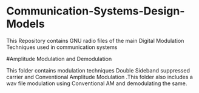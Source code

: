 # Communication-Systems-Design-Models
This Repository contains GNU radio files of the main Digital Modulation Techniques used in communication systems

#Amplitude Modulation and Demodulation

This folder contains modulation techniques Double Sideband suppressed carrier and Conventional Amplitude Modulation .This folder also includes a wav file modulation using Conventional AM and demodulating the same. 
